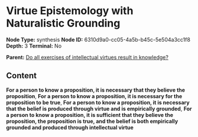# Virtue Epistemology with Naturalistic Grounding

**Node Type:** synthesis
**Node ID:** 6310d9a0-cc05-4a5b-b45c-5e504a3cc1f8
**Depth:** 3
**Terminal:** No

**Parent:** [Do all exercises of intellectual virtues result in knowledge?](do-all-exercises-of-intellectual-virtues-result-in-knowledge.md)

## Content

**For a person to know a proposition, it is necessary that they believe the proposition**, **For a person to know a proposition, it is necessary for the proposition to be true**, **For a person to know a proposition, it is necessary that the belief is produced through virtue and is empirically grounded**, **For a person to know a proposition, it is sufficient that they believe the proposition, the proposition is true, and the belief is both empirically grounded and produced through intellectual virtue**
